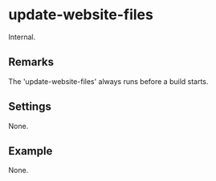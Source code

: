 update-website-files
====================
Internal.

Remarks
-------
The 'update-website-files' always runs before a build starts.

Settings
--------
None.

Example
-------
None.
